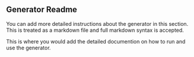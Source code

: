 ## Generator Readme

You can add more detailed instructions about the generator in this section. This is
treated as a markdown file and full markdown syntax is accepted.

This is where you would add the detailed documention on how to run and use the generator.


